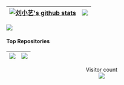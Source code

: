 | <a href="https://github.com/CoolboY61/github-readme-stats"><img align="center" src="https://github-readme-stats.vercel.app/api?username=CoolboY61&show_icons=true&include_all_commits=true&theme=buefy&hide_border=true" alt="刘小艺's github stats" /></a> | <a href="https://github.com/CoolboY61/github-readme-stats"><img align="center" src="https://github-readme-stats.vercel.app/api/top-langs/?username=CoolboY61&layout=compact&theme=buefy&hide_border=true" /></a> |
| ------------------------------------------------------------ | ------------------------------------------------------------ |

<img align="center" src="https://metrics.lecoq.io/CoolboY61?template=classic&config.timezone=Asia%2FShanghai"/>

#### Top Repositories

| <a href="https://github.com/CoolboY61/Reliable-UDP"> <img align="center" src="https://github-readme-stats.vercel.app/api/pin/?username=CoolboY61&repo=Reliable-UDP&theme=buefy&hide_border=true"/></a> | <a href="https://github.com/CoolboY61/Simple-SNMP"> <img align="center" src="https://github-readme-stats.vercel.app/api/pin/?username=CoolboY61&repo=Simple-SNMP&theme=buefy&hide_border=true"/></a> |
| ------------------------------------------------------------ | ------------------------------------------------------------ |

<p align="center"> 
  Visitor count<br>
  <img src="https://profile-counter.glitch.me/CoolboY61/count.svg" style="" />
</p>
